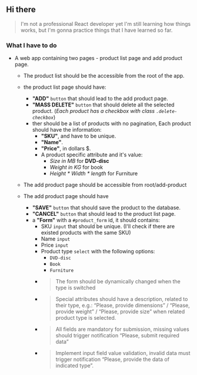 ## Hi there

> I'm not a professional React developer yet I'm still learning how things works, but I'm gonna practice things that I have learned so far.

### What I have to do

- A web app containing two pages - product list page and add product page.

  - The product list should be the accessible from the root of the app.
  - the product list page should have:

    - **"ADD"** `button` that should lead to the add product page.
    - **"MASS DELETE"** `button` that should delete all the selected product. (_Each product has a checkbox with class `.delete-checkbox`_)
    - ther should be a list of products with no pagination, Each product should have the information:
      - **"SKU"**, and have to be unique.
      - **"Name"**.
      - **"Price"**, in dollars $.
      - A product specific attribute and it's value:
        - _Size in MB_ for **DVD-disc**
        - _Weight in KG_ for book
        - _Height * Width * length_ for Furniture

  - The add product page should be accessible from root/add-product
  - The add product page should have
    - **"SAVE"** `button` that should save the product to the database.
    - **"CANCEL"** `button` that should lead to the product list page.
    - a **"Form"** with a `#product_form` id, it should contains:
      - SKU `input` that should be unique. (I'll check if there are existed products with the same SKU)
      - Name `input`
      - Price `input`
      - Product type `select` with the following options:
        - `DVD-disc`
        - `Book`
        - `Furniture`
      - > The form should be dynamically changed when the type is switched
      - > Special attributes should have a description, related to their type, e.g.: “Please, provide dimensions” / “Please, provide weight” / “Please, provide size” when related product type is selected.
      - > All fields are mandatory for submission, missing values should trigger notification “Please, submit required data”
      - > Implement input field value validation, invalid data must trigger notification “Please, provide the data of indicated type”.
